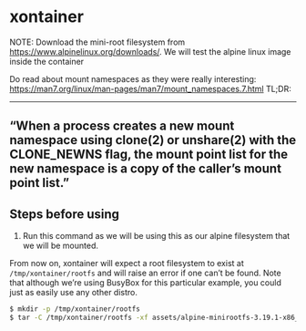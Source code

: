 # xontainer

NOTE: Download the mini-root filesystem from https://www.alpinelinux.org/downloads/. We will test the alpine linux image inside the container

Do read about mount namespaces as they were really interesting: https://man7.org/linux/man-pages/man7/mount_namespaces.7.html
TL;DR:

---
“When a process creates a new mount namespace using clone(2) or unshare(2) with the CLONE_NEWNS flag, the mount point list for the new namespace is a copy of the caller’s mount point list.”
---

## Steps before using

1. Run this command as we will be using this as our alpine filesystem that we will be mounted.

From now on, xontainer will expect a root filesystem to exist at `/tmp/xontainer/rootfs` and will raise an error if one can’t be found. Note that although we’re using BusyBox for this particular example, you could just as easily use any other distro.

```bash
$ mkdir -p /tmp/xontainer/rootfs
$ tar -C /tmp/xontainer/rootfs -xf assets/alpine-minirootfs-3.19.1-x86_64.tar.gz
```

